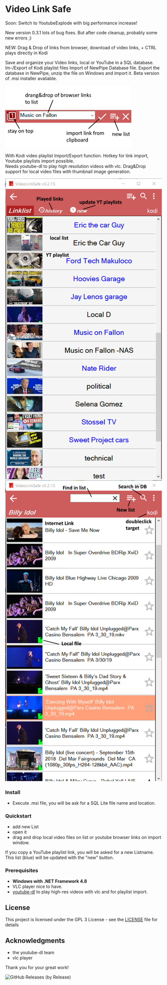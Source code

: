 # Video Link Safe

Soon: Switch to YoutubeExplode with big performance increase!

New version 0.3.1 lots of bug fixes. But after code cleanup, probably some new errors ;)

NEW: Drag & Drop of links from browser, download of video links, + CTRL plays directly in Kodi

Save and organize your Video links, local or YouTube in a SQL database. Im-/Export of Kodi playlist files 
Import of NewPipe Database file. Export the database in NewPipe, unzip the file on Windows and import it. 
Beta version of .msi installer avaliable.
  
  ![UI](import_window.png) 
  
With Kodi video playlist Import/Export function. Hotkey for link import, Youtube playlists import possible.  
Needs youtube-dl to play high resolution videos with vlc.  Drag&Drop support for local video files with thumbnail image generation. 

 ![UI](grid1.png) ![UI](grid2.png)
   
   
### Install

- Execute .msi file, you will be ask for a SQL Lite file name and location. 

### Quickstart

- add new List
- open it
- drag and drop local video files on list or youtube browser links on import window.

If you copy a YouTube playlist link, you will be asked for a new Listname. This list (blue) will be updated with the "new" button.
 
### Prerequisites

- **Windows with .NET Framework 4.8** 
- VLC player nice to have.
- [youtube-dl](https://github.com/ytdl-org/youtube-dl/releases) to play high-res videos with vlc and for playlist import.  

 
## License

This project is licensed under the GPL 3 License - see the [LICENSE](LICENSE) file for details

## Acknowledgments

* the youtube-dl team
* vlc player

Thank you for your great work!
 
 
![GitHub Releases (by Release)](https://img.shields.io/github/downloads/Isayso/VideoLinkSafe/total)

